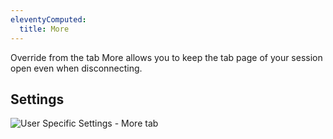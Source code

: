 ```yaml
---
eleventyComputed:
  title: More 
---
```

Override from the tab More allows you to keep the tab page of your session open even when disconnecting. 

## Settings 

![User Specific Settings - More tab](https://webdevolutions.azureedge.net/docs/en/rdm/mac/clip10343.png) 

